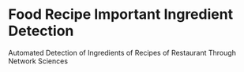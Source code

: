 # Food Recipe Important Ingredient Detection
Automated Detection of Ingredients of Recipes of Restaurant Through Network Sciences 
